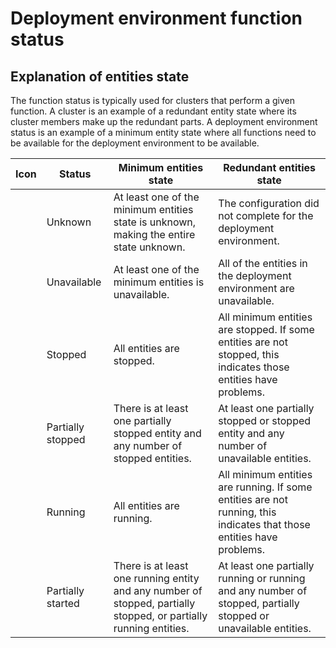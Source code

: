 # Deployment environment function status

## Explanation of entities state

The function
status is typically used for clusters that perform a given function.
A cluster is an example of a redundant entity state where its cluster
members make up the redundant parts. A deployment environment status
is an example of a minimum entity state where all functions need to
be available for the deployment environment to be available.

| Icon   | Status            | Minimum entities state                                                                                            | Redundant entities state                                                                                              |
|--------|-------------------|-------------------------------------------------------------------------------------------------------------------|-----------------------------------------------------------------------------------------------------------------------|
|        | Unknown           | At least one of the minimum entities state is unknown, making the entire state unknown.                           | The configuration did not complete for the deployment environment.                                                    |
|        | Unavailable       | At least one of the minimum entities is unavailable.                                                              | All of the entities in the deployment environment are unavailable.                                                    |
|        | Stopped           | All entities are stopped.                                                                                         | All minimum entities are stopped. If some entities are not stopped, this indicates those entities have problems.      |
|        | Partially stopped | There is at least one partially stopped entity and any number of stopped entities.                                | At least one partially stopped or stopped entity and any number of unavailable entities.                              |
|        | Running           | All entities are running.                                                                                         | All minimum entities are running. If some entities are not running, this indicates that those entities have problems. |
|        | Partially started | There is at least one running entity and any number of stopped, partially stopped, or partially running entities. | At least one partially running or running and any number of stopped, partially stopped or unavailable entities.       |